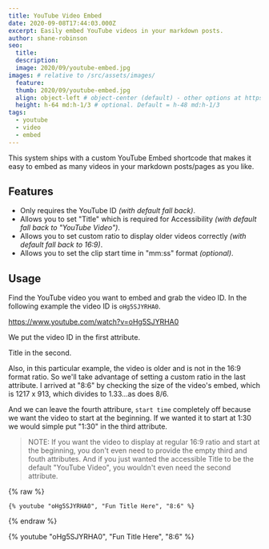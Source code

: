 ```yaml
---
title: YouTube Video Embed
date: 2020-09-08T17:44:03.000Z
excerpt: Easily embed YouTube videos in your markdown posts.
author: shane-robinson
seo:
  title:
  description:
  image: 2020/09/youtube-embed.jpg
images: # relative to /src/assets/images/
  feature:
  thumb: 2020/09/youtube-embed.jpg
  align: object-left # object-center (default) - other options at https://tailwindcss.com/docs/object-position
  height: h-64 md:h-1/3 # optional. Default = h-48 md:h-1/3
tags:
  - youtube
  - video
  - embed
---
```


This system ships with a custom YouTube Embed shortcode that makes it easy to embed as many videos in your markdown posts/pages as you like.

## Features

- Only requires the YouTube ID _(with default fall back)_.
- Allows you to set "Title" which is required for Accessibility _(with default fall back to "YouTube Video")_.
- Allows you to set custom ratio to display older videos correctly _(with default fall back to 16:9)_.
- Allows you to set the clip start time in "mm:ss" format _(optional)_.

## Usage

Find the YouTube video you want to embed and grab the video ID. In the following example the video ID is `oHg5SJYRHA0`.

https://www.youtube.com/watch?v=oHg5SJYRHA0

We put the video ID in the first attribute.

Title in the second.

Also, in this particular example, the video is older and is not in the 16:9 format ratio. So we'll take advantage of setting a custom ratio in the last attribute. I arrived at "8:6" by checking the size of the video's embed, which is 1217 x 913, which divides to 1.33...as does 8/6.

And we can leave the fourth attribure, `start time` completely off because we want the video to start at the beginning. If we wanted it to start at 1:30 we would simple put "1:30" in the third attribute.

> NOTE: If you want the video to display at regular 16:9 ratio and start at the beginning, you don't even need to provide the empty third and fouth attributes. And if you just wanted the accessible Title to be the default "YouTube Video", you wouldn't even need the second attribute.

{% raw %}

```liquid
{% youtube "oHg5SJYRHA0", "Fun Title Here", "8:6" %}
```

{% endraw %}

{% youtube "oHg5SJYRHA0", "Fun Title Here", "8:6" %}
